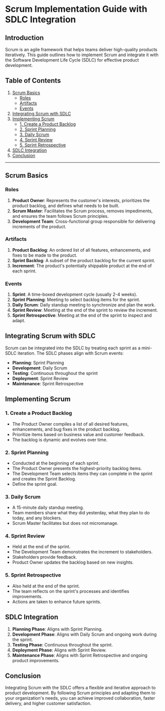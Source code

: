 # Scrum Implementation Guide with SDLC Integration

## Introduction

Scrum is an agile framework that helps teams deliver high-quality products iteratively. This guide outlines how to implement Scrum and integrate it with the Software Development Life Cycle (SDLC) for effective product development.

## Table of Contents

1. [Scrum Basics](#scrum-basics)
   - [Roles](#roles)
   - [Artifacts](#artifacts)
   - [Events](#events)
2. [Integrating Scrum with SDLC](#integrating-scrum-with-sdlc)
3. [Implementing Scrum](#implementing-scrum)
   - [1. Create a Product Backlog](#create-a-product-backlog)
   - [2. Sprint Planning](#sprint-planning)
   - [3. Daily Scrum](#daily-scrum)
   - [4. Sprint Review](#sprint-review)
   - [5. Sprint Retrospective](#sprint-retrospective)
4. [SDLC Integration](#sdlc-integration)
5. [Conclusion](#conclusion)

---

## Scrum Basics

### Roles

1. **Product Owner**: Represents the customer's interests, prioritizes the product backlog, and defines what needs to be built.
2. **Scrum Master**: Facilitates the Scrum process, removes impediments, and ensures the team follows Scrum principles.
3. **Development Team**: Cross-functional group responsible for delivering increments of the product.

### Artifacts

1. **Product Backlog**: An ordered list of all features, enhancements, and fixes to be made to the product.
2. **Sprint Backlog**: A subset of the product backlog for the current sprint.
3. **Increment**: The product's potentially shippable product at the end of each sprint.

### Events

1. **Sprint**: A time-boxed development cycle (usually 2-4 weeks).
2. **Sprint Planning**: Meeting to select backlog items for the sprint.
3. **Daily Scrum**: Daily standup meeting to synchronize and plan the work.
4. **Sprint Review**: Meeting at the end of the sprint to review the increment.
5. **Sprint Retrospective**: Meeting at the end of the sprint to inspect and adapt.

## Integrating Scrum with SDLC

Scrum can be integrated into the SDLC by treating each sprint as a mini-SDLC iteration. The SDLC phases align with Scrum events:

- **Planning**: Sprint Planning
- **Development**: Daily Scrum
- **Testing**: Continuous throughout the sprint
- **Deployment**: Sprint Review
- **Maintenance**: Sprint Retrospective

## Implementing Scrum

### 1. Create a Product Backlog

- The Product Owner compiles a list of all desired features, enhancements, and bug fixes in the product backlog.
- Prioritize items based on business value and customer feedback.
- The backlog is dynamic and evolves over time.

### 2. Sprint Planning

- Conducted at the beginning of each sprint.
- The Product Owner presents the highest-priority backlog items.
- The Development Team selects items they can complete in the sprint and creates the Sprint Backlog.
- Define the sprint goal.

### 3. Daily Scrum

- A 15-minute daily standup meeting.
- Team members share what they did yesterday, what they plan to do today, and any blockers.
- Scrum Master facilitates but does not micromanage.

### 4. Sprint Review

- Held at the end of the sprint.
- The Development Team demonstrates the increment to stakeholders.
- Stakeholders provide feedback.
- Product Owner updates the backlog based on new insights.

### 5. Sprint Retrospective

- Also held at the end of the sprint.
- The team reflects on the sprint's processes and identifies improvements.
- Actions are taken to enhance future sprints.

## SDLC Integration

1. **Planning Phase**: Aligns with Sprint Planning.
2. **Development Phase**: Aligns with Daily Scrum and ongoing work during the sprint.
3. **Testing Phase**: Continuous throughout the sprint.
4. **Deployment Phase**: Aligns with Sprint Review.
5. **Maintenance Phase**: Aligns with Sprint Retrospective and ongoing product improvements.

## Conclusion

Integrating Scrum with the SDLC offers a flexible and iterative approach to product development. By following Scrum principles and adapting them to your organization's needs, you can achieve improved collaboration, faster delivery, and higher customer satisfaction.
